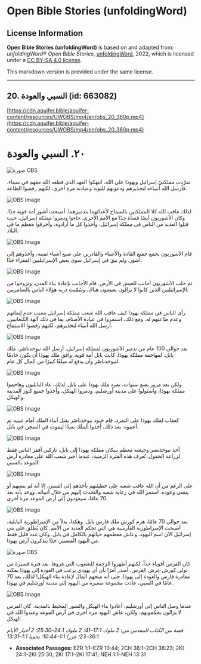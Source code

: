# Open Bible Stories (unfoldingWord)

## License Information

**Open Bible Stories (unfoldingWord)** is based on and adapted from: _unfoldingWord® Open Bible Stories_, [unfoldingWord](https://unfoldingword.org/utw), 2022, which is licensed under a [CC BY-SA 4.0 license](https://creativecommons.org/licenses/by-sa/4.0/legalcode.en).

This markdown version is provided under the same license.



--------------------------------

## 20. السبي والعودة (id: 663082)

[https://cdn.aquifer.bible/aquifer-content/resources/UWOBS/mp4/en/obs_20_360p.mp4](https://cdn.aquifer.bible/aquifer-content/resources/UWOBS/mp4/en/obs_20_360p.mp4)

٢٠. السبي والعودة
=================

![صورة OBS](https://cdn.aquifer.bible/aquifer-content/resources/UWOBS/jpg/360px/obs-en-20-01.jpg)

تمرّدت مملكتيّ إسرائيل ويهوذا على الله، انتهكوا العهد الذي قطعه الله معهم في سيناء. فأرسل الله أنبياءه لتحذيرهم ودعوتهم للتوبة وعبادته مرة أخرى، لكنهم رفضوا الطاعة.

![OBS Image](https://cdn.aquifer.bible/aquifer-content/resources/UWOBS/jpg/360px/obs-en-20-02.jpg)

لذلك عاقب الله كلا المملكتين بالسماح لأعدائهما بتدميرهما. أصبحت أشور أمة قوية جدًا. وكان الآشوريون أيضًا قساة جدًا مع الأمم الأخرى. جاءوا ودمروا مملكة إسرائيل، حيث قتلوا العديد من الناس في مملكة إسرائيل، وأخذوا كل ما أرادوه، وأحرقوا معظم ما في البلاد.

![OBS Image](https://cdn.aquifer.bible/aquifer-content/resources/UWOBS/jpg/360px/obs-en-20-03.jpg)

قام الآشوريون بجمع جميع القادة والأغنياء والقادرين على صنع أشياء ثمينة، وأخذوهم إلى أشور. ولم يبقَ في إسرائيل سوى بعض الإسرائيليين الفقراء جدًا.

![OBS Image](https://cdn.aquifer.bible/aquifer-content/resources/UWOBS/jpg/360px/obs-en-20-04.jpg)

ثم جلب الآشوريون أجانب للعيش في الأرض. قام الأجانب بإعادة بناء المدن، وتزوجوا من الإسرائيليين الذين كانوا لا يزالون يعيشون هناك. وسُمّيت ذرية هؤلاء الناس بالسامريين.

![OBS Image](https://cdn.aquifer.bible/aquifer-content/resources/UWOBS/jpg/360px/obs-en-20-05.jpg)

رأى الناس في مملكة يهوذا كيف عاقب الله شعب مملكة إسرائيل بسبب عدم إيمانهم وعدم طاعتهم له. ومع ذلك، استمروا في عبادة الأصنام، بما في ذلك آلهة الكنعانيين. أرسل الله أنبياء لتحذيرهم، لكنهم رفضوا الاستماع.

![OBS Image](https://cdn.aquifer.bible/aquifer-content/resources/UWOBS/jpg/360px/obs-en-20-06.jpg)

بعد حوالي 100 عام من تدمير الآشوريون لمملكة إسرائيل، أرسل الله نبوخذناصّر، ملك بابل، لمهاجمة مملكة يهوذا. كانت بابل أمة قوية. وافق ملك يهوذا أن يكون خادمًا لنبوخذناصّر وأن يدفع له مبلغًا كبيرًا من المال كل عام.

![OBS Image](https://cdn.aquifer.bible/aquifer-content/resources/UWOBS/jpg/360px/obs-en-20-07.jpg)

ولكن بعد مرور بضع سنوات، تمرد ملك يهوذا على بابل. لذلك، عاد البابليون وهاجموا مملكة يهوذا، واستولوا على مدينة أورشليم، ودمروا الهيكل، وأخذوا جميع كنوز المدينة والهيكل.

![OBS Image](https://cdn.aquifer.bible/aquifer-content/resources/UWOBS/jpg/360px/obs-en-20-08.jpg)

كعقاب لملك يهوذا على التمرد، قام جنود نبوخذناصّر بقتل أبناء الملك أمام عينيه ثم أعموه. بعد ذلك، أخذوا الملك بعيدًا ليموت في السجن في بابل.

![OBS Image](https://cdn.aquifer.bible/aquifer-content/resources/UWOBS/jpg/360px/obs-en-20-09.jpg)

أخذ نبوخذنصر وجيشه معظم سكان مملكة يهوذا إلى بابل، تاركين أفقر الناس فقط لزراعة الحقول. تُعرف هذه الفترة الزمنية، عندما أُجبر شعب الله على مغادرة أرض الموعد بالسبي.

![OBS Image](https://cdn.aquifer.bible/aquifer-content/resources/UWOBS/jpg/360px/obs-en-20-10.jpg)

على الرغم من أن الله عاقب شعبه على خطيئتهم بأخذهم إلى السبي، إلا أنه لم ينسهم أو ينسى وعوده. استمر الله في رعاية شعبه والتحدث إليهم من خلال أنبيائه. ووعد بأنه بعد 70 عامًا، سيعودون إلى أرض الموعد مرة أخرى.

![OBS Image](https://cdn.aquifer.bible/aquifer-content/resources/UWOBS/jpg/360px/obs-en-20-11.jpg)

بعد حوالي 70 عامًا، هزم كورش ملك فارس بابل. وهكذا، بدلاً من الإمبراطورية البابلية، أصبحت الإمبراطورية الفارسية هي التي تحكم العديد من الأمم. كان يُطلق على بني إسرائيل الآن اسم اليهود. وعاش معظمهم حياتهم بالكامل في بابل. وكان عدد قليل فقط من اليهود المسنين جدًا يتذكرون أرض يهوذا.

![صورة OBS](https://cdn.aquifer.bible/aquifer-content/resources/UWOBS/jpg/360px/obs-en-20-12.jpg)

كان الفرس أقوياء جداً، لكنهم أظهروا الرحمة للشعوب التي غزوها. بعد فترة قصيرة من تولي كورش عرش الفرس، أصدر أمرًا بأن أي يهودي يرغب في العودة إلى يهوذا يمكنه مغادرة فارس والعودة إلى يهوذا. حتى أنه منحهم المال لإعادة بناء الهيكل! لذلك، بعد 70 عامًا في السبي، عادت مجموعة صغيرة من اليهود إلى مدينة أورشليم في يهوذا.

![OBS Image](https://cdn.aquifer.bible/aquifer-content/resources/UWOBS/jpg/360px/obs-en-20-13.jpg)

عندما وصل الناس إلى أورشليم، أعادوا بناء الهيكل والسور المحيط بالمدينة. كان الفرس لا يزالون يحكمونهم، ولكن، عاش اليهود مرة أخرى في أرض الموعد وعبدوا الله في الهيكل.

*قصة من الكتاب المقدس من: 2 ملوك 17:1–41؛ 2 ملوك 24:1–25:30؛ 2 أخبار الأيام 36:1–23؛ عزرا 1:1–10:44؛ نحميا 1:1–13:31*

* **Associated Passages:** EZR 1:1–EZR 10:44; 2CH 36:1–2CH 36:23; 2KI 24:1–2KI 25:30; 2KI 17:1–2KI 17:41; NEH 1:1–NEH 13:31

